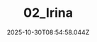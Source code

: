 ---
title: "02_Irina"
description: ""
image: "/uploads/photos/1761814498035-02_Irina.webp"
display: "/uploads/photos/1761814498035-02_Irina-display.webp"
thumbnail: "/uploads/photos/1761814498035-02_Irina-thumb.webp"
width: 6000
height: 4000
featured: true
date: 2025-10-30T08:54:58.044Z
order: 22
---